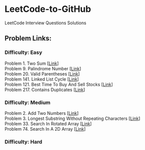 # LeetCode-to-GitHub
LeetCode Interview Questions Solutions
## Problem Links:

<h3>Difficulty: Easy</h3>
Problem 1. Two Sum [<a href="https://leetcode.com/problems/two-sum/">Link</a>]</br>
Problem 9. Palindrome Number [<a href="https://leetcode.com/problems/palindrome-number/">Link</a>]</br>
Problem 20. Valid Parentheses [<a href="https://leetcode.com/problems/valid-parentheses/">Link</a>]</br>
Problem 141. Linked List Cycle [<a href="https://leetcode.com/problems/linked-list-cycle/">Link</a>]</br>
Problem 121. Best Time To Buy And Sell Stocks [<a href="https://leetcode.com/problems/best-time-to-buy-and-sell-stock/">Link</a>]</br>
Problem 217. Contains Duplicates [<a href="https://leetcode.com/problems/contains-duplicate/">Link</a>]</br>


<h3>Difficulty: Medium</h3>
Problem 2. Add Two Numbers [<a href="https://leetcode.com/problems/add-two-numbers/">Link</a>] </br>
Problem 3. Longest Substring Without Repeating Characters [<a href="https://leetcode.com/problems/longest-substring-without-repeating-characters/">Link</a>] </br>
Problem 33. Search In Rotated Array [<a href="https://leetcode.com/problems/search-in-rotated-sorted-array/">Link</a>] </br>
Problem 74. Search In A 2D Array [<a href="https://leetcode.com/problems/search-a-2d-matrix/">Link</a>] </br>


<h3>Difficulty: Hard</h3>


